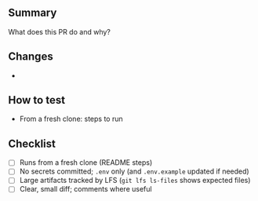 ## Summary
What does this PR do and why?

## Changes
-

## How to test
- From a fresh clone: steps to run

## Checklist
- [ ] Runs from a fresh clone (README steps)
- [ ] No secrets committed; `.env` only (and `.env.example` updated if needed)
- [ ] Large artifacts tracked by LFS (`git lfs ls-files` shows expected files)
- [ ] Clear, small diff; comments where useful
